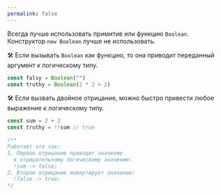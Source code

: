 ```yaml
---
permalink: false
---
```


Всегда лучше использовать примитив или функцию `Boolean`. Конструктор `new Boolean` лучше не использовать.

🛠 Если вызывать `Boolean` как функцию, то она приводит переданный аргумент к логическому типу.

```js
const falsy = Boolean("")
const truthy = Boolean(2 * 2 > 2)
```

🛠 Если вызвать двойное отрицание, можно быстро привести любое выражение к логическому типу.

```js
const sum = 2 + 2
const truthy = !!sum // true

/**
Работает это так:
1. Первое отрицание приводит значение
  к отрицательному логическому значению:
  !sum -> false;
2. Второе отрицание инвертирует значение:
  !false -> true;
*/
```
